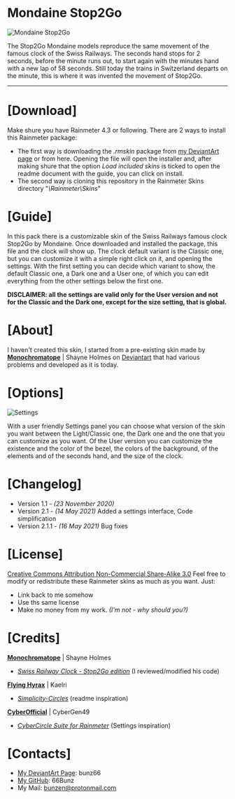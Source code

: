 # __Mondaine Stop2Go__

![Mondaine Stop2Go](https://user-images.githubusercontent.com/66331265/118241245-3874ab00-b49c-11eb-8da1-59387da53f66.png)

The Stop2Go Mondaine models reproduce the same movement of the famous clock of the Swiss Railways. The seconds hand stops for 2 seconds, before the minute runs out, to start again with the minutes hand with a new lap of 58 seconds. Still today the trains in Switzerland departs on the minute, this is where it was invented the movement of Stop2Go.

----

# [Download]
Make shure you have Rainmeter 4.3 or following.
There are 2 ways to install this Rainmeter package:
 - The first way is downloading the *.rmskin* package from [my DeviantArt page](https://www.deviantart.com/bunz66/art/Mondaine-Stop2Go-2-1-ENG-862227018) or from here. Opening the file will open the installer and, after making shure that the option *Load included skins* is ticked to open the readme document with the guide, you can click on install.
 - The second way is cloning this repository in the Rainmeter Skins directory "*\Rainmeter\Skins*"

# [Guide]
In this pack there is a customizable skin of the Swiss Railways famous clock Stop2Go by Mondaine. Once downloaded and installed the package, this file and the clock will show up. The clock default variant is the Classic one, but you can customize it with a simple right click on it, and opening the settings. With the first setting you can decide which variant to show, the default Classic one, a Dark one and a User one, of which you can edit everything from the other settings below the first one. 

__DISCLAIMER: all the settings are valid only for the User version and not for the Classic and the Dark one, except for the size setting, that is global.__ 
 
# [About]
I haven't created this skin, I started from a pre-existing skin made by [**Monochromatope**](https://www.deviantart.com/monochromatope) | Shayne Holmes on [Deviantart](https://www.deviantart.com/) that had various problems and developed as it is today.

# [Options]
![Settings](https://user-images.githubusercontent.com/66331265/118241293-43c7d680-b49c-11eb-981b-fe54f78727a0.png)

With a user friendly Settings panel you can choose what version of the skin you want between the Light/Classic one, the Dark one and the one that you can customize as you want.
Of the User version you can customize the existence and the color of the bezel, the colors of the background, of the elements and of the seconds hand, and the size of the clock. 

# [Changelog]
- Version 1.1 - *(23 November 2020)*
- Version 2.1 - *(14 May 2021)*
 Added a settings interface, Code simplification
- Version 2.1.1 - *(16 May 2021)*
 Bug fixes

# [License]
[Creative Commons Attribution Non-Commercial Share-Alike 3.0](http://creativecommons.org/licenses/by-nc-sa/3.0/)
Feel free to modify or redistribute these Rainmeter skins as much as you want. Just:
- Link back to me somehow
- Use ths same license
- Make no money from my work. *(I'm not - why should you?)*

# [Credits]
[**Monochromatope**](https://www.deviantart.com/monochromatope) | Shayne Holmes  
- [*Swiss Railway Clock - Stop2Go edition*](https://www.deviantart.com/monochromatope/art/Swiss-Railway-Clock-Stop2Go-edition-592873114) (I reviewed/modified his code)

[**Flying Hyrax**](https://www.deviantart.com/flyinghyrax) | Kaelri  
- [*Simplicity-Circles*](https://www.deviantart.com/flyinghyrax/art/Simplicity-Circles-223877982) (readme inspiration)

[**CyberOfficial**](https://www.deviantart.com/cybergen49) | CyberGen49
- [*CyberCircle Suite for Rainmeter*](https://www.deviantart.com/cybergen49/art/CyberCircle-Suite-for-Rainmeter-815752935) (Settings inspiration)


# [Contacts]
- [My DeviantArt Page](https://www.deviantart.com/bunz66): bunz66
- [My GitHub](https://github.com/66Bunz/-Rainmeter-Mondaine_Stop2Go): 66Bunz
- My Mail: [bunzen@protonmail.com](mailto:bunzen@protonmail.com)
